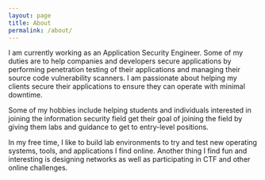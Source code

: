 ```yaml
---
layout: page
title: About
permalink: /about/
---
```


I am currently working as an Application Security Engineer. Some of my duties are to help companies and developers secure applications by performing penetration testing of their applications and managing their source code vulnerability scanners. I am passionate about helping my clients secure their applications to ensure they can operate with minimal downtime. 

Some of my hobbies include helping students and individuals interested in joining the information security field get their goal of joining the field by giving them labs and guidance to get to entry-level positions. 

In my free time, I like to build lab environments to try and test new operating systems, tools, and applications I find online. Another thing I find fun and interesting is designing networks as well as participating in CTF and other online challenges. 
